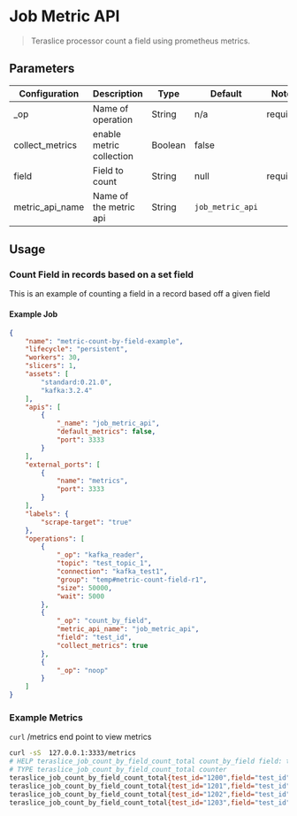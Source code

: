 # Job Metric API

> Teraslice processor count a field using prometheus metrics.

## Parameters

|  Configuration   | Description                 |  Type   | Default          | Notes     |
|------------------|-----------------------------|---------|------------------|-----------|
| _op              | Name of operation           | String  | n/a              | required  |
| collect_metrics  | enable metric collection    | Boolean | false            |           |
| field            | Field to count              | String  | null             | required  |
| metric_api_name  | Name of the metric api      | String  | `job_metric_api` |           |

## Usage

### Count Field in records based on a set field

This is an example of counting a field in a record based off a given field

#### Example Job

```json
{
    "name": "metric-count-by-field-example",
    "lifecycle": "persistent",
    "workers": 30,
    "slicers": 1,
    "assets": [
        "standard:0.21.0",
        "kafka:3.2.4"
    ],
    "apis": [
        {
            "_name": "job_metric_api",
            "default_metrics": false,
            "port": 3333
        }
    ],
    "external_ports": [
        {
            "name": "metrics",
            "port": 3333
        }
    ],
    "labels": {
        "scrape-target": "true"
    },
    "operations": [
        {
            "_op": "kafka_reader",
            "topic": "test_topic_1",
            "connection": "kafka_test1",
            "group": "temp#metric-count-field-r1",
            "size": 50000,
            "wait": 5000
        },
        {
            "_op": "count_by_field",
            "metric_api_name": "job_metric_api",
            "field": "test_id",
            "collect_metrics": true
        },
        {
            "_op": "noop"
        }
    ]
}
```

### Example Metrics

`curl` /metrics end point to view metrics

```bash
curl -sS  127.0.0.1:3333/metrics
# HELP teraslice_job_count_by_field_count_total count_by_field field: test_id count
# TYPE teraslice_job_count_by_field_count_total counter
teraslice_job_count_by_field_count_total{test_id="1200",field="test_id",op_name="count_by_field",ex_id="a9999999-aaaa-9999-aaaa-99999999990",job_id="b9999999-bbbb-9999-bbbb-9999999999",job_name="metric-count-by-field-example",name="teraslice-test1",pod_name="ts-wkr-metric-count-by-field-example-bbbb"} 5002
teraslice_job_count_by_field_count_total{test_id="1201",field="test_id",op_name="count_by_field",ex_id="a9999999-aaaa-9999-aaaa-99999999990",job_id="b9999999-bbbb-9999-bbbb-9999999999",job_name="metric-count-by-field-example",name="teraslice-test1",pod_name="ts-wkr-metric-count-by-field-example-bbbb"} 5200
teraslice_job_count_by_field_count_total{test_id="1202",field="test_id",op_name="count_by_field",ex_id="a9999999-aaaa-9999-aaaa-99999999990",job_id="b9999999-bbbb-9999-bbbb-9999999999",job_name="metric-count-by-field-example",name="teraslice-test1",pod_name="ts-wkr-metric-count-by-field-example-bbbb"} 4896
teraslice_job_count_by_field_count_total{test_id="1203",field="test_id",op_name="count_by_field",ex_id="a9999999-aaaa-9999-aaaa-99999999990",job_id="b9999999-bbbb-9999-bbbb-9999999999",job_name="metric-count-by-field-example",name="teraslice-test1",pod_name="ts-wkr-metric-count-by-field-example-bbbb"} 5103
```
